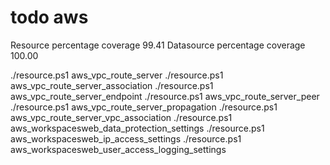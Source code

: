 # todo aws

Resource percentage coverage   99.41
Datasource percentage coverage 100.00

./resource.ps1 aws_vpc_route_server
./resource.ps1 aws_vpc_route_server_association
./resource.ps1 aws_vpc_route_server_endpoint
./resource.ps1 aws_vpc_route_server_peer
./resource.ps1 aws_vpc_route_server_propagation
./resource.ps1 aws_vpc_route_server_vpc_association
./resource.ps1 aws_workspacesweb_data_protection_settings
./resource.ps1 aws_workspacesweb_ip_access_settings
./resource.ps1 aws_workspacesweb_user_access_logging_settings
